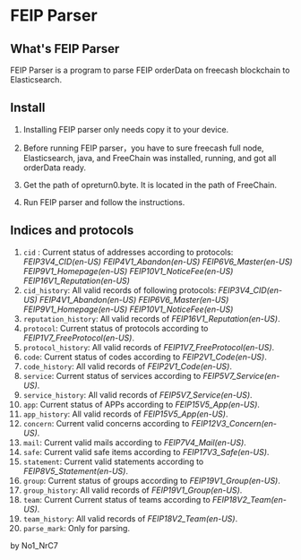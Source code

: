 # FEIP Parser

## What's FEIP Parser

FEIP Parser is a program to parse FEIP orderData on freecash blockchain to Elasticsearch.

## Install

1. Installing FEIP parser only needs copy it to your device.

2. Before running FEIP parser，you have to sure freecash full node, Elasticsearch, java, and FreeChain was installed, running, and  got all orderData ready.

3. Get the path of opreturn0.byte. It is located in the path of FreeChain.

4. Run FEIP parser and follow the instructions.

## Indices and protocols

1. `cid` : Current status of addresses according to protocols: 
	*FEIP3V4_CID(en-US)*
	*FEIP4V1_Abandon(en-US)*
	*FEIP6V6_Master(en-US)*
	*FEIP9V1_Homepage(en-US)*
	*FEIP10V1_NoticeFee(en-US)*
	*FEIP16V1_Reputation(en-US)*
2. `cid_history`: All valid records of following protocols:
	*FEIP3V4_CID(en-US)*
	*FEIP4V1_Abandon(en-US)*
	*FEIP6V6_Master(en-US)*
	*FEIP9V1_Homepage(en-US)*
	*FEIP10V1_NoticeFee(en-US)*
3. `reputation_history`: All valid records of *FEIP16V1_Reputation(en-US)*.
4. `protocol`: Current status of protocols according to *FEIP1V7_FreeProtocol(en-US)*.
5. `protocol_history`: All valid records of *FEIP1V7_FreeProtocol(en-US)*.
6. `code`: Current status of codes according to *FEIP2V1_Code(en-US)*.
7. `code_history`: All valid records of *FEIP2V1_Code(en-US)*.
8. `service`: Current status of services according to *FEIP5V7_Service(en-US)*.
9. `service_history`: All valid records of *FEIP5V7_Service(en-US)*.
10. `app`: Current status of APPs according to *FEIP15V5_App(en-US)*.
11. `app_history`: All valid records of *FEIP15V5_App(en-US)*.
12. `concern`: Current valid concerns according to *FEIP12V3_Concern(en-US)*.
13. `mail`: Current valid mails according to *FEIP7V4_Mail(en-US)*.
14. `safe`: Current valid safe items according to *FEIP17V3_Safe(en-US)*.
15. `statement`:  Current valid statements according to *FEIP8V5_Statement(en-US)*.
16. `group`: Current status of groups according to *FEIP19V1_Group(en-US)*.
17. `group_history`: All valid records of *FEIP19V1_Group(en-US)*.
18. `team`: Current Current status of teams according to  *FEIP18V2_Team(en-US)*.
19. `team_history`: All valid records of *FEIP18V2_Team(en-US)*.
20. `parse_mark`: Only for parsing.

by No1_NrC7